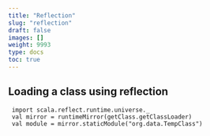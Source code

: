 ```yaml
---
title: "Reflection"
slug: "reflection"
draft: false
images: []
weight: 9993
type: docs
toc: true
---
```


## Loading a class using reflection
     import scala.reflect.runtime.universe._
     val mirror = runtimeMirror(getClass.getClassLoader)
     val module = mirror.staticModule("org.data.TempClass")

